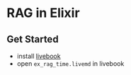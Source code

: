 # RAG in Elixir

## Get Started
- install [livebook](https://livebook.dev/#install)
- open `ex_rag_time.livemd` in livebook
